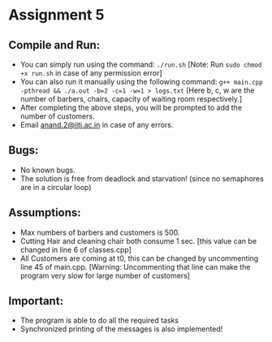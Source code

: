 # Assignment 5

## Compile and Run:
- You can simply run using the command: ```./run.sh``` [Note: Run ```sudo chmod +x run.sh``` in case of any permission error]
- You can also run it manually using the following command: ```g++ main.cpp -pthread && ./a.out -b=2 -c=1 -w=1 > logs.txt``` [Here b, c, w are the number of barbers, chairs, capacity of waiting room respectively.]
- After completing the above steps, you will be prompted to add the number of customers.
- Email anand.2@iitj.ac.in in case of any errors.

## Bugs:
- No known bugs.
- The solution is free from deadlock and starvation! (since no semaphores are in a circular loop)

## Assumptions:
- Max numbers of barbers and customers is 500.
- Cutting Hair and cleaning chair both consume 1 sec. [this value can be changed in line 6 of classes.cpp]
- All Customers are coming at t0, this can be changed by uncommenting line 45 of main.cpp. [Warning: Uncommenting that line can make the program very slow for large number of customers]

## Important: 
- The program is able to do all the required tasks
- Synchronized printing of the messages is also implemented!